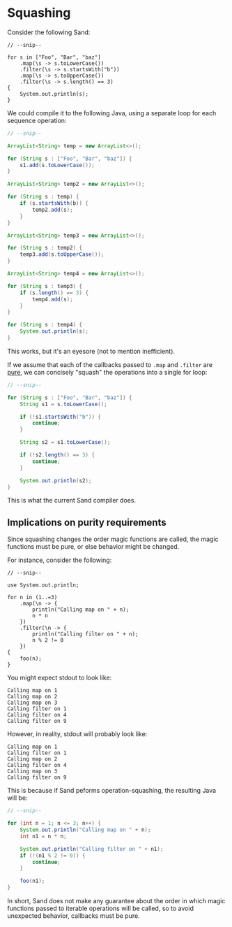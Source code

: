 # Squashing

Consider the following Sand:

```sand
// --snip--

for s in ["Foo", "Bar", "baz"]
    .map(\s -> s.toLowerCase())
    .filter(\s -> s.startsWith("b"))
    .map(\s -> s.toUpperCase())
    .filter(\s -> s.length() == 3)
{
    System.out.println(s);
}
```

We could compile it to the following Java, using a separate loop for each sequence operation:

```java
// --snip--

ArrayList<String> temp = new ArrayList<>();

for (String s : ["Foo", "Bar", "baz"]) {
    s1.add(s.toLowerCase());
}

ArrayList<String> temp2 = new ArrayList<>();

for (String s : temp) {
    if (s.startsWith(b)) {
        temp2.add(s);
    }
}

ArrayList<String> temp3 = new ArrayList<>();

for (String s : temp2) {
    temp3.add(s.toUpperCase());
}

ArrayList<String> temp4 = new ArrayList<>();

for (String s : temp3) {
    if (s.length() == 3) {
        temp4.add(s);
    }
}

for (String s : temp4) {
    System.out.println(s);
}
```

This works, but it's an eyesore (not to mention inefficient).

If we assume that each of the callbacks passed to `.map` and `.filter` are [pure](../../feature_list/inline_funcs/vocab_defs.md#pure-vs-impure-functions), we can concisely "squash" the operations into a single for loop:

```java
// --snip--

for (String s : ["Foo", "Bar", "baz"]) {
    String s1 = s.toLowerCase();

    if (!s1.startsWith("b")) {
        continue;
    }

    String s2 = s1.toLowerCase();

    if (!s2.length() == 3) {
        continue;
    }

    System.out.println(s2);
}
```

This is what the current Sand compiler does.

## Implications on purity requirements

Since squashing changes the order magic functions are called, the magic functions must be pure, or else behavior might be changed.

For instance, consider the following:

```sand
// --snip--

use System.out.println;

for n in (1..=3)
    .map(\n -> {
        println("Calling map on " + n);
        n * n
    })
    .filter(\n -> {
        println("Calling filter on " + n);
        n % 2 != 0
    })
{
    foo(n);
}
```

You might expect stdout to look like:

```text
Calling map on 1
Calling map on 2
Calling map on 3
Calling filter on 1
Calling filter on 4
Calling filter on 9
```

However, in reality, stdout will probably look like:

```text
Calling map on 1
Calling filter on 1
Calling map on 2
Calling filter on 4
Calling map on 3
Calling filter on 9
```

This is because if Sand peforms operation-squashing, the resulting Java will be:

```java
// --snip--

for (int n = 1; n <= 3; n++) {
    System.out.println("Calling map on " + n);
    int n1 = n * n;

    System.out.println("Calling filter on " + n1);
    if (!(n1 % 2 != 0)) {
        continue;
    }

    foo(n1);
}
```

In short, Sand does not make any guarantee about the order in which magic functions passed to iterable operations will be called, so to avoid unexpected behavior, callbacks must be pure.

